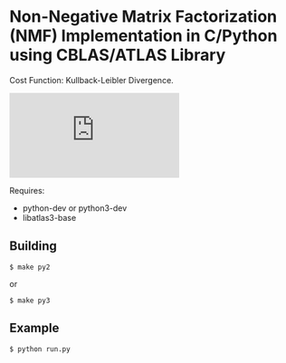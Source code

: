 Non-Negative Matrix Factorization (NMF) Implementation in C/Python using CBLAS/ATLAS Library
============================================================================================

Cost Function: Kullback-Leibler Divergence.

![equation](http://latex.codecogs.com/gif.latex?D_%7BKL%7D%28X%20%7C%7C%20%5Ctilde%20X%29%20%3D%20%5Csum_%7Bi%2Cj%7D%20X_%7Bi%2Cj%7D%20%5Clog%20%5Cfrac%7BX_%7Bi%2Cj%7D%7D%7B%5Ctilde%20X_%7Bi%2Cj%7D%7D)

Requires:

* python-dev or python3-dev
* libatlas3-base 

Building
--------

```
$ make py2 
```
or
```
$ make py3
```

Example
-------
```
$ python run.py
```